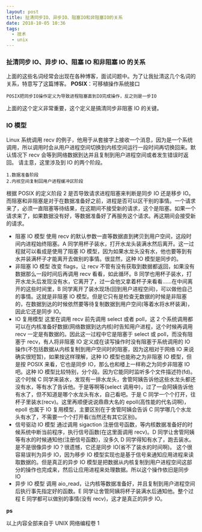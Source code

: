 ```yaml
---
layout: post
title: 扯清同步IO、异步IO、阻塞IO和非阻塞IO的关系
date: 2018-10-05 10:36
tags:
  - 技术
  - unix
---
```


### 扯清同步 IO、异步 IO、阻塞 IO 和非阻塞 IO 的关系

上面的这些名词经常会出现在各种博客，面试问题中。为了让我扯清这几个名词的关系，特意写了这篇博客。
**POSIX**：可移植操作系统接口

```
POSIX把同步IO操作定义为导致进程阻塞直到IO完成操作，反之则是一步IO
```

上面的这个定义非常重要，这个定义是搞清同步非阻塞 IO 的关键。

<!--more-->

### IO 模型

Linux 系统调用 recv 的例子，他用于从套接字上接收一个消息，因为是一个系统调用，所以调用时会从用户进程空间切换到内核空间运行一段时间再切换回来。默认情况下 recv 会等到网络数据到达并且复制到用户进程空间或者发生错误时返回。 请主意，这里涉及到 IO 的两个阶段。

```
1.数据准备阶段
2.内核空间复制回用户进程缓冲区阶段
```

根据 POSIX 的定义阶段 2 是否导致请求进程阻塞来判断是同步 IO 还是移步 IO。而阻塞和非阻塞是对于在数据准备好之前，进程是否可以区干别的事情。一个请求来了，必须一直阻塞等待结果，在这期间不接受新的请求，这个是阻塞。如果一个请求来了，如果数据没有好，等数据准备好了再服务这个请求。再这期间会接受新的请求。

- 阻塞 IO 模型
  使用 recv 的默认参数一直等数据直到拷贝到用户空间，这段时间内进程始终阻塞。A 同学用杯子装水，打开水龙头装满水然后离开。这一过程就可以看成是使用了阻塞 IO 模型，因为如果水龙头没有水，他也要等到有水并装满杯子才能离开去做别的事情。很显然，这种 IO 模型是同步的。
- 非阻塞 IO 模型
  改变 flags，让 recv 不管有没有获取到数据都返回，如果没有数据那么一段时间后再调用 recv 看看，如此循环。B 同学也用杯子装水，打开水龙头后发现没有水，它离开了，过一会他又拿着杯子来看看……在中间离开的这些时间里，B 同学离开了装水现场(回到用户进程空间)，可以做他自己的事情。这就是非阻塞 IO 模型。但是它只有是检查无数据的时候是非阻塞的，在数据到达的时候依然要等待复制数据到用户空间(等着水将水杯装满)，因此它还是同步 IO。
- IO 复用模型
  这里在调用 recv 前先调用 select 或者 poll，这 2 个系统调用都可以在内核准备好数据(网络数据到达内核)时告知用户进程，这个时候再调用 recv 一定是有数据的。因此这一过程中它是阻塞于 select 或 poll，而没有阻塞于 recv，有人将非阻塞 IO 定义成在读写操作时没有阻塞于系统调用的 IO 操作(不包括数据从内核复制到用户空间时的阻塞，因为这相对于网络 IO 来说确实很短暂)，如果按这样理解，这种 IO 模型也能称之为非阻塞 IO 模型，但是按 POSIX 来看，它也是同步 IO，那么也和楼上一样称之为同步非阻塞 IO 吧。这种 IO 模型比较特别，分个段。因为它能同时监听多个文件描述符(fd)。这个时候 C 同学来装水，发现有一排水龙头，舍管阿姨告诉他这些水龙头都还没有水，等有水了告诉他。于是等啊等(select 调用中)，过了一会阿姨告诉他有水了，但不知道是哪个水龙头有水，自己看吧。于是 C 同学一个个打开，往杯子里装水(recv)。这里再顺便说说鼎鼎大名的 epoll(高性能的代名词啊)，epoll 也属于 IO 复用模型，主要区别在于舍管阿姨会告诉 C 同学哪几个水龙头有水了，不需要一个个打开看(当然还有其它区别)。
- 信号驱动 IO 模型
  通过调用 sigaction 注册信号函数，等内核数据准备好的时候系统中断当前程序，执行信号函数(在这里面调用 recv)。D 同学让舍管阿姨等有水的时候通知他(注册信号函数)，没多久 D 同学得知有水了，跑去装水。是不是很像异步 IO？很遗憾，它还是同步 IO(省不了装水的时间啊)。 这个很容易误判为异步 IO，因为移步 IO 模型实现也是基于信号来通知应用进程来读取数据的。但是真正的异步 IO 模型是把数据从内核复制到用户进程空间这部分的操作也完成来，然后让应用进程来处理数据。所以这个操作依旧是同步 IO
- 异步 IO 模型
  调用 aio_read，让内核等数据准备好，并且复制到用户进程空间后执行事先指定好的函数。E 同学让舍管阿姨将杯子装满水后通知他。整个过程 E 同学都可以做别的事情(没有 recv)，这才是真正的异步 IO。

**ps**

以上内容全部来自于 UNIX 网络编程卷 1
